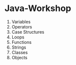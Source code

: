 # Java-Workshop

1. Variables
2. Operators
3. Case Structures
4. Loops
5. Functions
6. Strings
7. Classes
8. Objects

